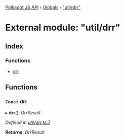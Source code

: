 [Polkadot JS API](../README.md) › [Globals](../globals.md) › ["util/drr"](_util_drr_.md)

# External module: "util/drr"

## Index

### Functions

* [drr](_util_drr_.md#const-drr)

## Functions

### `Const` drr

▸ **drr**(): *DrrResult*

*Defined in [util/drr.ts:7](https://github.com/polkadot-js/api/blob/8cc256fdcf/packages/api-derive/src/util/drr.ts#L7)*

**Returns:** *DrrResult*
